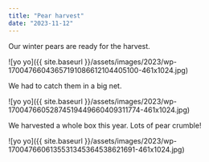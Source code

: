 ```yaml
---
title: "Pear harvest"
date: "2023-11-12"
---
```


Our winter pears are ready for the harvest.

![yo yo]({{ site.baseurl }}/assets/images/2023/wp-17004766043657191086612104405100-461x1024.jpg)

We had to catch them in a big net.

![yo yo]({{ site.baseurl }}/assets/images/2023/wp-17004766052874519449660409311774-461x1024.jpg)

We harvested a whole box this year. Lots of pear crumble!

![yo yo]({{ site.baseurl }}/assets/images/2023/wp-1700476606135531345364538621691-461x1024.jpg)
